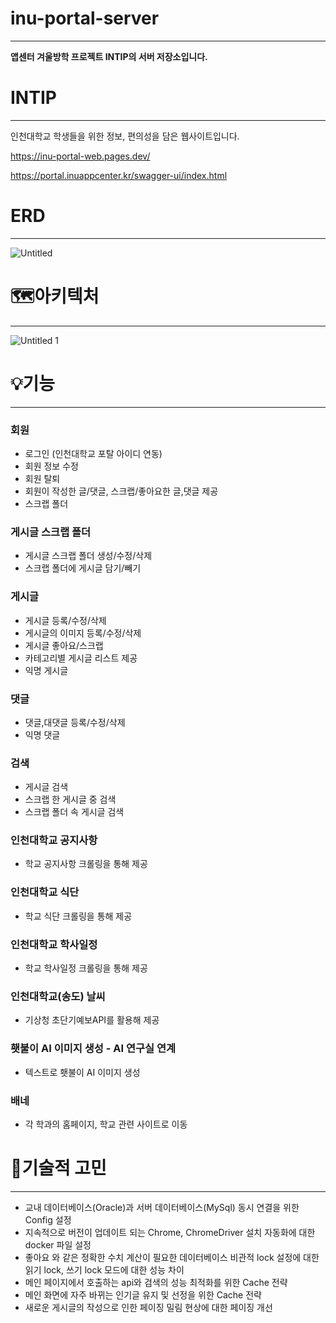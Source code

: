 # inu-portal-server

---

**앱센터 겨울방학 프로젝트 INTIP의 서버 저장소입니다.**

# INTIP

---

인천대학교 학생들을 위한 정보, 편의성을 담은 웹사이트입니다.

https://inu-portal-web.pages.dev/

https://portal.inuappcenter.kr/swagger-ui/index.html

# ERD

---

![Untitled](https://github.com/user-attachments/assets/4f6865b2-eb38-4cb5-92fd-0894205c69dd)

# 🗺️아키텍처

---

![Untitled 1](https://github.com/user-attachments/assets/1406099f-98c8-4409-bf57-4c6d658e6721)


# 💡기능

---

### 회원

- 로그인 (인천대학교 포탈 아이디 연동)
- 회원 정보 수정
- 회원 탈퇴
- 회원이 작성한 글/댓글, 스크랩/좋아요한 글,댓글 제공
- 스크랩 폴더

### 게시글 스크랩 폴더

- 게시글 스크랩 폴더 생성/수정/삭제
- 스크랩 폴더에 게시글 담기/빼기

### 게시글

- 게시글 등록/수정/삭제
- 게시글의 이미지 등록/수정/삭제
- 게시글 좋아요/스크랩
- 카테고리별 게시글 리스트 제공
- 익명 게시글

### 댓글

- 댓글,대댓글 등록/수정/삭제
- 익명 댓글

### 검색

- 게시글 검색
- 스크랩 한 게시글 중 검색
- 스크랩 폴더 속 게시글 검색

### 인천대학교 공지사항

- 학교 공지사항 크롤링을 통해 제공

### 인천대학교 식단

- 학교 식단 크롤링을 통해 제공

### 인천대학교 학사일정

- 학교 학사일정 크롤링을 통해 제공

### 인천대학교(송도) 날씨

- 기상청 초단기예보API를 활용해 제공

### 횃불이 AI 이미지 생성 - AI 연구실 연계

- 텍스트로 횃불이 AI 이미지 생성

### 배네

- 각 학과의 홈페이지, 학교 관련 사이트로 이동

# 📌기술적 고민

---

- 교내 데이터베이스(Oracle)과 서버 데이터베이스(MySql) 동시 연결을 위한 Config 설정
- 지속적으로 버전이 업데이트 되는 Chrome, ChromeDriver 설치 자동화에 대한 docker 파일 설정
- 좋아요 와 같은 정확한 수치 계산이 필요한 데이터베이스 비관적 lock 설정에 대한 읽기 lock, 쓰기 lock 모드에 대한 성능 차이
- 메인 페이지에서 호출하는 api와 검색의 성능 최적화를 위한 Cache 전략
- 메인 화면에 자주 바뀌는 인기글 유지 및 선정을 위한 Cache 전략
- 새로운 게시글의 작성으로 인한 페이징 밀림 현상에 대한 페이징 개선
